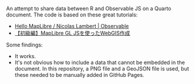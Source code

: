 An attempt to share data between R and Observable JS on a Quarto document.
The code is based on these great tutorials:

* [Hello MapLibre / Nicolas Lambert | Observable](https://observablehq.com/@neocartocnrs/hello-maplibre)
* [【初級編】MapLibre GL JSを使ったWebGIS作成](https://zenn.dev/asahina820/books/c29592e397a35b)

Some findings:

* It works.
* It's not obvious how to include a data that cannot be embedded in the document. In this repository, a PNG file and a GeoJSON file is used, but these needed to be manually added in GitHub Pages.
